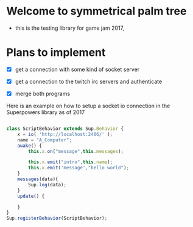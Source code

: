 # Welcome to symmetrical palm tree
- this is the testing library for game jam 2017,

# Plans to implement
- [x] get a connection with some kind of socket server
- [x] get a connection to the twitch irc servers and authenticate
- [x] merge both programs


Here is an example on how to setup a socket io connection in the Superpowers library as of 2017

```ts

class ScriptBehavior extends Sup.Behavior {
    x = io( 'http://localhost:2406/' );
    name = "A_Computer";
    awake() {
        this.x.on("message",this.messages);

        this.x.emit("intro",this.name);
        this.x.emit('message',"hello world");
    }
    messages(data){
        Sup.log(data);
    }
    update() {

    }
}
Sup.registerBehavior(ScriptBehavior);

```
